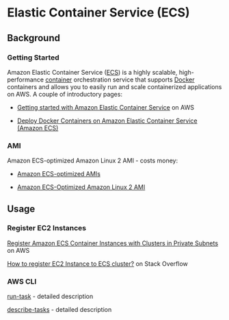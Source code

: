 # Elastic Container Service (ECS)

## Background

### Getting Started

Amazon Elastic Container Service ([ECS](https://aws.amazon.com/ecs/)) is a highly scalable, high-performance [container](https://aws.amazon.com/containers/) orchestration service that supports [Docker](https://aws.amazon.com/docker/) containers and allows you to easily run and scale containerized applications on AWS. A couple of introductory pages:

- [Getting started with Amazon Elastic Container Service](https://aws.amazon.com/ecs/getting-started/) on AWS

- [Deploy Docker Containers on Amazon Elastic Container Service (Amazon ECS)](https://aws.amazon.com/getting-started/tutorials/deploy-docker-containers/)



### AMI

Amazon ECS-optimized Amazon Linux 2 AMI - costs money:

- [Amazon ECS-optimized AMIs](https://docs.aws.amazon.com/AmazonECS/latest/developerguide/ecs-optimized_AMI.html)

- [Amazon ECS-Optimized Amazon Linux 2 AMI](https://aws.amazon.com/marketplace/pp/B07KMLLN73?ref=cns_srchrow#pdp-overview)



## Usage

### Register EC2 Instances

[Register Amazon ECS Container Instances with Clusters in Private Subnets](https://aws.amazon.com/premiumsupport/knowledge-center/ecs-register-container-instance-subnet/) on AWS

[How to register EC2 Instance to ECS cluster?](https://stackoverflow.com/questions/36462657/how-to-register-ec2-instance-to-ecs-cluster) on Stack Overflow



### AWS CLI

[run-task](https://docs.aws.amazon.com/cli/latest/reference/ecs/run-task.html) - detailed description

[describe-tasks](https://docs.aws.amazon.com/cli/latest/reference/ecs/describe-tasks.html) - detailed description

